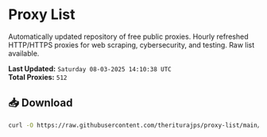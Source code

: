 # Proxy List

Automatically updated repository of free public proxies. Hourly refreshed HTTP/HTTPS proxies for web scraping, cybersecurity, and testing. Raw list available.

**Last Updated:** `Saturday 08-03-2025 14:10:38 UTC`  
**Total Proxies:** `512`

## 📥 Download
```bash
curl -O https://raw.githubusercontent.com/theriturajps/proxy-list/main/proxies.txt
